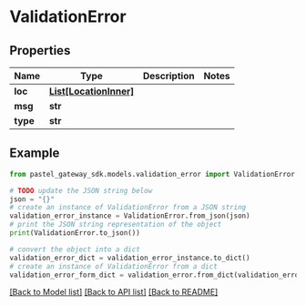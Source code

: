 # ValidationError


## Properties

Name | Type | Description | Notes
------------ | ------------- | ------------- | -------------
**loc** | [**List[LocationInner]**](LocationInner.md) |  | 
**msg** | **str** |  | 
**type** | **str** |  | 

## Example

```python
from pastel_gateway_sdk.models.validation_error import ValidationError

# TODO update the JSON string below
json = "{}"
# create an instance of ValidationError from a JSON string
validation_error_instance = ValidationError.from_json(json)
# print the JSON string representation of the object
print(ValidationError.to_json())

# convert the object into a dict
validation_error_dict = validation_error_instance.to_dict()
# create an instance of ValidationError from a dict
validation_error_form_dict = validation_error.from_dict(validation_error_dict)
```
[[Back to Model list]](../README.md#documentation-for-models) [[Back to API list]](../README.md#documentation-for-api-endpoints) [[Back to README]](../README.md)



